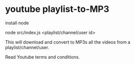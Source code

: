 # youtube playlist-to-MP3

install node

node src/index.js <playlist/channel/user id>

This will download and convert to MP3s all the videos from a playlist/channel/user.

Read Youtube terms and conditions.





